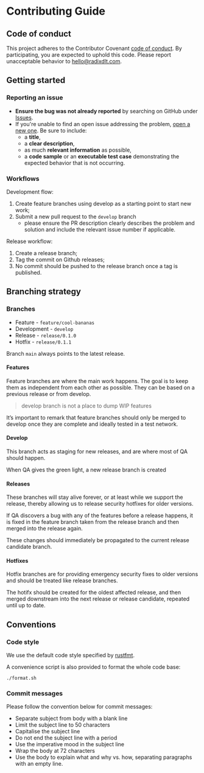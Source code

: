# Contributing Guide


## Code of conduct

This project adheres to the Contributor Covenant [code of conduct](CODE_OF_CONDUCT.md). By participating, you are expected to uphold this code. Please report unacceptable behavior to [hello@radixdlt.com](mailto:hello@radixdlt.com).


## Getting started

### Reporting an issue

* **Ensure the bug was not already reported** by searching on GitHub under [Issues](https://github.com/radixdlt/radixdlt-scrypto/issues).
* If you're unable to find an open issue addressing the problem, [open a new one](https://github.com/radixdlt/radixdlt-scrypto/issues/new). Be sure to include:
  * a **title**,
  * a **clear description**, 
  * as much **relevant information** as possible,
  * a **code sample** or an **executable test case** demonstrating the expected behavior that is not occurring.

### Workflows

Development flow:
1. Create feature branches using develop as a starting point to start new work;
1. Submit a new pull request to the `develop` branch 
   * please ensure the PR description clearly describes the problem and solution and include the relevant issue number if applicable.

Release workflow:
1. Create a release branch;
1. Tag the commit on Github releases;
1. No commit should be pushed to the release branch once a tag is published.

## Branching strategy

### Branches

* Feature - `feature/cool-bananas`
* Development  - `develop`
* Release - `release/0.1.0`
* Hotfix - `release/0.1.1`

Branch `main` always points to the latest release.

#### Features

Feature branches are where the main work happens. The goal is to keep them as independent from each other as possible. They can be based on a previous release or from develop.

> develop branch is not a place to dump WIP features

It’s important to remark that feature branches should only be merged to develop once they are complete and ideally tested in a test network.

#### Develop

This branch acts as staging for new releases, and are where most of QA should happen.

When QA gives the green light, a new release branch is created

#### Releases

These branches will stay alive forever, or at least while we support the release, thereby allowing us to release security hotfixes for older versions.

If QA discovers a bug with any of the features before a release happens, it is fixed in the feature branch taken from the release branch and then merged into the release again. 

These changes should immediately be propagated to the current release candidate branch.

#### Hotfixes

Hotfix branches are for providing emergency security fixes to older versions and should be treated like release branches.

The hotifx should be created for the oldest affected release, and then merged downstream into the next release or release candidate, repeated until up to date.


## Conventions

### Code style

We use the default code style specified by [rustfmt](https://github.com/rust-lang/rustfmt).

A convenience script is also provided to format the whole code base:

```
./format.sh
```

### Commit messages

Please follow the convention below for commit messages:

*  Separate subject from body with a blank line
*  Limit the subject line to 50 characters
*  Capitalise the subject line
*  Do not end the subject line with a period
*  Use the imperative mood in the subject line
*  Wrap the body at 72 characters
*  Use the body to explain what and why vs. how, separating paragraphs with an empty line.